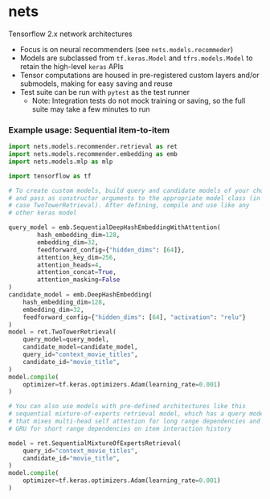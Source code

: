 # nets
Tensorflow 2.x network architectures

* Focus is on neural recommenders (see `nets.models.recommeder`)
* Models are subclassed from `tf.keras.Model` and `tfrs.models.Model` to retain the high-level `keras` APIs
* Tensor computations are housed in pre-registered custom layers and/or submodels, making for easy saving and reuse
* Test suite can be run with `pytest` as the test runner
    * Note: Integration tests do not mock training or saving, so the full suite may take a few minutes to run

### Example usage: Sequential item-to-item
```python
import nets.models.recommender.retrieval as ret
import nets.models.recommender.embedding as emb
import nets.models.mlp as mlp

import tensorflow as tf

# To create custom models, build query and candidate models of your choosing 
# and pass as constructor arguments to the appropriate model class (in this
# case TwoTowerRetrieval). After defining, compile and use like any
# other keras model

query_model = emb.SequentialDeepHashEmbeddingWithAttention(
        hash_embedding_dim=128,
        embedding_dim=32,
        feedforward_config={"hidden_dims": [64]}, 
        attention_key_dim=256,
        attention_heads=4,
        attention_concat=True,
        attention_masking=False
)
candidate_model = emb.DeepHashEmbedding(
    hash_embedding_dim=128,
    embedding_dim=32,
    feedforward_config={"hidden_dims": [64], "activation": "relu"} 
)
model = ret.TwoTowerRetrieval(
    query_model=query_model,
    candidate_model=candidate_model,
    query_id="context_movie_titles",
    candidate_id="movie_title",
)
model.compile(
    optimizer=tf.keras.optimizers.Adam(learning_rate=0.001)
)

# You can also use models with pre-defined architectures like this
# sequential mixture-of-experts retrieval model, which has a query model
# that mixes multi-head self attention for long range dependencies and
# GRU for short range dependencies on item interaction history

model = ret.SequentialMixtureOfExpertsRetrieval(
    query_id="context_movie_titles",
    candidate_id="movie_title",
)
model.compile(
    optimizer=tf.keras.optimizers.Adam(learning_rate=0.001)
)
```
